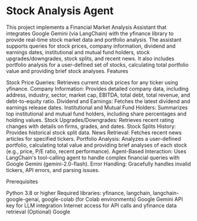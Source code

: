 # Stock Analysis Agent

This project implements a Financial Market Analysis Assistant that integrates Google Gemini (via LangChain) with the yfinance library to provide real-time stock market data and portfolio analysis. The assistant supports queries for stock prices, company information, dividend and earnings dates, institutional and mutual fund holders, stock upgrades/downgrades, stock splits, and recent news. It also includes portfolio analysis for a user-defined set of stocks, calculating total portfolio value and providing brief stock analyses.
Features

Stock Price Queries: Retrieves current stock prices for any ticker using yfinance.
Company Information: Provides detailed company data, including address, industry, sector, market cap, EBITDA, total debt, total revenue, and debt-to-equity ratio.
Dividend and Earnings: Fetches the latest dividend and earnings release dates.
Institutional and Mutual Fund Holders: Summarizes top institutional and mutual fund holders, including share percentages and holding values.
Stock Upgrades/Downgrades: Retrieves recent rating changes with details on firms, grades, and dates.
Stock Splits History: Provides historical stock split data.
News Retrieval: Fetches recent news articles for specified tickers.
Portfolio Analysis: Analyzes a user-defined portfolio, calculating total value and providing brief analyses of each stock (e.g., price, P/E ratio, recent performance).
Agent-Based Interaction: Uses LangChain's tool-calling agent to handle complex financial queries with Google Gemini (gemini-2.0-flash).
Error Handling: Gracefully handles invalid tickers, API errors, and parsing issues.

Prerequisites

Python 3.8 or higher
Required libraries: yfinance, langchain, langchain-google-genai, google-colab (for Colab environments)
Google Gemini API key for LLM integration
Internet access for API calls and yfinance data retrieval
(Optional) Google
